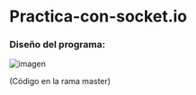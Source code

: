 # Practica-con-socket.io

### Diseño del programa:
![imagen](https://user-images.githubusercontent.com/90431013/195471096-1797a0ea-8b2c-483c-9995-644d06b75439.png)


(Código en la rama master)
